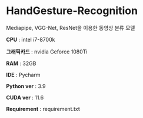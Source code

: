 # HandGesture-Recognition
Mediapipe, VGG-Net, ResNet을 이용한 동영상 분류 모델

**CPU** : intel i7-8700k

**그래픽카드** : nvidia Geforce 1080Ti

**RAM** : 32GB

**IDE** : Pycharm

**Python ver** : 3.9

**CUDA ver** : 11.6

**Requirement** : requirement.txt

